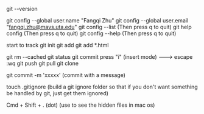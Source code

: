 git --version

git config --global user.name "Fangqi Zhu"
git config --global user.email "fangqi.zhu@mavs.uta.edu"
git config --list     (Then press q to quit)
git help config       (Then press q to quit)
git config --help     (Then press q to quit)

start to track
git init
git add <file>
git add *.html

git rm --cached <file>
git status
git commit      press "i" (insert mode) ---> escape :wq
git push
git pull
git clone

git commit -m 'xxxxx'  (commit with a message)

touch .gitignore (build a git ignore folder so that if you don't want something be handled by git, just get them ignored)

Cmd + Shift + . (dot) (use to see the hidden files in mac os)